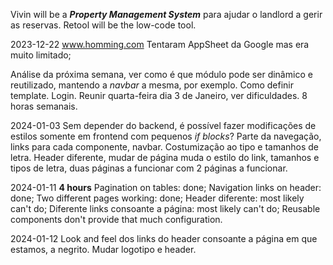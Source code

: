 Vivin will be a ***Property Management System*** para ajudar o landlord a gerir as reservas.
Retool will be the low-code tool.

2023-12-22
www.homming.com
Tentaram AppSheet da Google mas era muito limitado;

Análise da próxima semana, ver como é que módulo pode ser dinâmico e reutilizado, mantendo a *navbar* a mesma, por exemplo. Como definir template. Login. Reunir quarta-feira dia 3 de Janeiro, ver dificuldades. 8 horas semanais. 

2024-01-03
Sem depender do backend, é possível fazer modificações de estilos somente em frontend com pequenos *if blocks*? Parte da navegação, links para cada componente, navbar. Costumização ao tipo e tamanhos de letra. Header diferente, mudar de página muda o estilo do link, tamanhos e tipos de letra, duas páginas a funcionar com 2 páginas a funcionar.

2024-01-11 **4 hours**
Pagination on tables: done;
Navigation links on header: done;
Two different pages working: done;
Header diferente: most likely can't do;
Diferente links consoante a página: most likely can't do; 
Reusable components don't provide that much configuration.

2024-01-12
Look and feel dos links do header consoante a página em que estamos, a negrito.
Mudar logotipo e header.